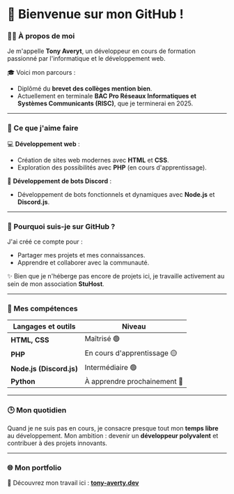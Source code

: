 # 👋 Bienvenue sur mon GitHub !

### 🧑‍💻 À propos de moi  
Je m'appelle **Tony Averyt**, un développeur en cours de formation passionné par l'informatique et le développement web.  

🎓 Voici mon parcours :  
- Diplômé du **brevet des collèges mention bien**.  
- Actuellement en terminale **BAC Pro Réseaux Informatiques et Systèmes Communicants (RISC)**, que je terminerai en 2025.  

---

### 🌟 Ce que j'aime faire  
💻 **Développement web** :  
- Création de sites web modernes avec **HTML** et **CSS**.  
- Exploration des possibilités avec **PHP** (en cours d'apprentissage).  

🤖 **Développement de bots Discord** :  
- Développement de bots fonctionnels et dynamiques avec **Node.js** et **Discord.js**.  

---

### 🎯 Pourquoi suis-je sur GitHub ?  
J'ai créé ce compte pour :  
- Partager mes projets et mes connaissances.  
- Apprendre et collaborer avec la communauté.  

✨ Bien que je n'héberge pas encore de projets ici, je travaille activement au sein de mon association **StuHost**.

---

### 🔧 Mes compétences  
| **Langages et outils**      | **Niveau**              |  
|-----------------------------|-------------------------|  
| **HTML, CSS**               | Maîtrisé 🟢             |  
| **PHP**                     | En cours d'apprentissage 🟡 |  
| **Node.js (Discord.js)**    | Intermédiaire 🟢        |  
| **Python**                  | À apprendre prochainement 🔵 |  

---

### 🕒 Mon quotidien  
Quand je ne suis pas en cours, je consacre presque tout mon **temps libre** au développement. Mon ambition : devenir un **développeur polyvalent** et contribuer à des projets innovants.  

---

### 🌐 Mon portfolio  
📂 Découvrez mon travail ici :  [**tony-averty.dev**](https://www.tony-averty.dev/)
